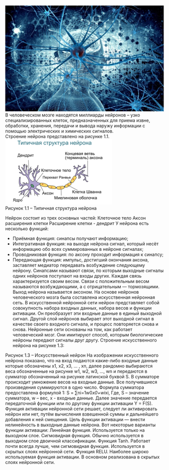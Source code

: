![/Screenshot/AI.jpg](https://github.com/DmitriySutyagin/Graduation-project/blob/main/Screenshot/AI.jpg)  
В человеческом мозге находятся миллиарды нейронов – узко специализированных клеток, предназначенных для приема извне, обработки, хранения, передачи и вывода наружу информации с помощью электрических и химических сигналов.  
Строение нейрона представлено на рисунке 1.1.  
![Screenshot](/Screenshot/Структура_биологического_нейрона.png)  
Рисунок 1.1 – Типичная структура нейрона


Нейрон состоит из трех основных частей:
Клеточное тело
Аксон расширения клетки
Расширение клетки - дендрит 
У нейрона есть несколько функций: 
*	Приёмная функция: синапсы получают информацию; 
*	Интегративная функция: на выходе нейрона сигнал, который несёт информацию обо всех суммированных в нейроне сигналах; 
*	Проводниковая функция: по аксону проходит информация к синапсу; 
*	Передающая функция: импульс, достигший окончания аксона, заставляет медиатор передавать возбуждение следующему нейрону.
Синапсами называют связи, по которым выходные сигналы одних нейронов поступают на входы других. Каждая связь характеризуется своим весом. Связи с положительным весом называются возбуждающими, а с отрицательным — тормозящими. Выход нейрона называется аксоном. На основе нейронов человеческого мозга была составлена искусственная нейронная сеть. 
В искусственной нейронной сети нейрон представляет собой совокупность набора входных данных, набора весов и функции активации. Он преобразует эти входные данные в единый выходной сигнал. Другой слой нейронов выбирает этот выходной сигнал в качестве своего входного сигнала, и процесс повторяется снова и снова.
Нейронные сети основаны на том, как работает человеческий мозг. Они имитируют способ, которым биологические нейроны передают сигналы друг другу.
Строение искусственного нейрона на рисунке 1.3:

 
Рисунок 1.3 – Искусственный нейрон
На изображении искусственного нейрона показано, что на вход подаются какие-либо входные данные которые обозначены x1, x2, x3,  … , xn, далее рандомно выбираются  веса обозначенные  на рисунке w1, w2, w3, …, wn и передаются в сумматор обозначенный на рисунке латинской буквой S. В сумматоре происходит умножение весов на входные данные. Все получившиеся произведения суммируются в одно число.
Формула сумматора предоставлена формулой 1:
S = ∑ni=1w0*x0+wi*xi,
Где, 
S – значение сумматора,
w – вес,
x - входные данные.
Далее значение передается передаточной функции или по другому функции активации  Y = F(S).
Функция активации нейронной сети решает, следует ли активировать нейрон или нет, путём вычисления взвешенной суммы и дальнейшего добавления к ней смещения.
Цель функции активации — внести нелинейность в выходные данные нейрона.
Вот некоторые варианты функции активации:
Линейная функция. Используется только на выходном слое.
Сигмовидная функция. Обычно используется в выходном слое двоичной классификации.
Функция Tanh. Работает почти всегда лучше, чем сигмовидная функция. Используется в скрытых слоях нейронной сети.
Функция RELU. Наиболее широко используемая функция активации. В основном реализована в скрытых слоях нейронной сети.
